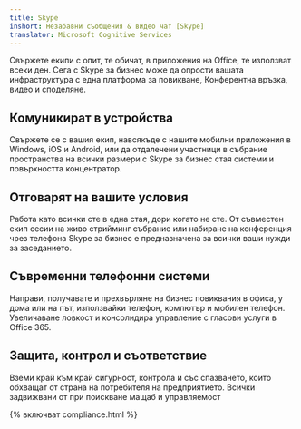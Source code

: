 ```yaml
---
title: Skype
inshort: Незабавни съобщения & видео чат [Skype]
translator: Microsoft Cognitive Services
---
```


Свържете екипи с опит, те обичат, в приложения на Office, те използват всеки ден. Сега с Skype за бизнес може да опрости вашата инфраструктура с една платформа за повикване, Конферентна връзка, видео и споделяне. 

## Комуникират в устройства
Свържете се с вашия екип, навсякъде с нашите мобилни приложения в Windows, iOS и Android, или да отдалечени участници в събрание пространства на всички размери с Skype за бизнес стая системи и повърхността концентратор.

## Отговарят на вашите условия
Работа като всички сте в една стая, дори когато не сте. От съвместен екип сесии на живо стрийминг събрание или набиране на конференция чрез телефона Skype за бизнес е предназначена за всички ваши нужди за заседанието. 

## Съвременни телефонни системи
Направи, получавате и прехвърляне на бизнес повиквания в офиса, у дома или на път, използвайки телефон, компютър и мобилен телефон. Увеличаване ловкост и консолидира управление с гласови услуги в Office 365. 

## Защита, контрол и съответствие
Вземи край към край сигурност, контрола и със спазването, които обхващат от страна на потребителя на предприятието. Всички задвижвани от при поискване мащаб и управляемост 

{% включват compliance.html %}

